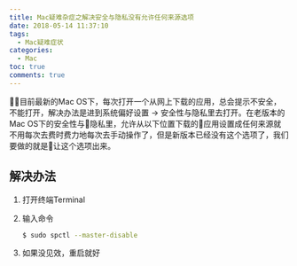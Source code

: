 ```yaml
---
title: Mac疑难杂症之解决安全与隐私没有允许任何来源选项
date: 2018-05-14 11:37:10
tags: 
  - Mac疑难症状
categories:
  - Mac
toc: true
comments: true
---
```


目前最新的Mac OS下，每次打开一个从网上下载的应用，总会提示不安全，不能打开，解决办法是进到系统偏好设置 -> 安全性与隐私里去打开。在老版本的Mac OS下的安全性与隐私里，允许从以下位置下载的应用设置成任何来源就不用每次去费时费力地每次去手动操作了，但是新版本已经没有这个选项了，我们要做的就是让这个选项出来。

## 解决办法

1. 打开终端Terminal
2. 输入命令
   
   ```bash
   $ sudo spctl --master-disable
   ```

3. 如果没见效，重启就好